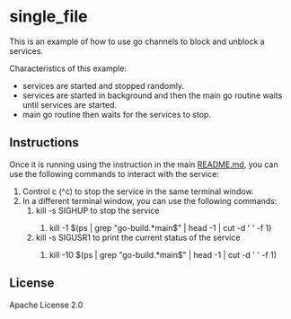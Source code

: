 # single_file

This is an example of how to use go channels to block and unblock a services.

Characteristics of this example:

+ services are started and stopped randomly.
+ services are started in background and then the main go routine waits until services are started.
+ main go routine then waits for the services to stop.

## Instructions

Once it is running using the instruction in the main [README.md](../README.md), you can
use the following commands to interact with the service:

1. Control c (^c) to stop the service in the same terminal window.
2. In a different terminal window, you can use the following commands:
    1. kill -s SIGHUP <pid> to stop the service
       1. kill -1 \$(ps | grep "go-build.*main$" | head -1 | cut -d ' ' -f 1)
    2. kill -s SIGUSR1 <pid> to print the current status of the service
       1. kill -10 \$(ps | grep "go-build.*main$" | head -1 | cut -d ' ' -f 1)

## License

Apache License 2.0
